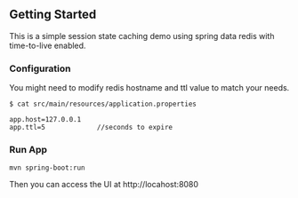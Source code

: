 ## Getting Started

This is a simple session state caching demo using spring data redis with time-to-live enabled.

### Configuration

You might need to modify redis hostname and ttl value to match your needs.

```
$ cat src/main/resources/application.properties

app.host=127.0.0.1
app.ttl=5             //seconds to expire
```

### Run App

```
mvn spring-boot:run
```

Then you can access the UI at http://locahost:8080
